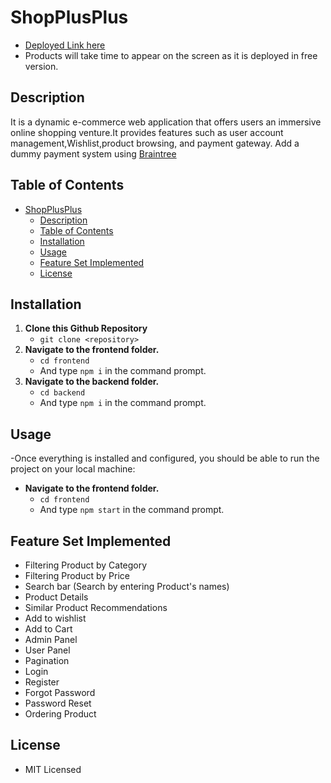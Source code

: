# ShopPlusPlus
 * [Deployed Link here](https://shop-plus.vercel.app/) 
 * Products will take time to appear on the screen as it is deployed in free version.
 
## Description
 It is a dynamic e-commerce web application that offers users an immersive online shopping venture.It provides features such as user account management,Wishlist,product browsing, and payment gateway.
Add a dummy payment system using [Braintree](https://www.braintreepayments.com/)


## Table of Contents

- [ShopPlusPlus](#shopplusplus)
  - [Description](#description)
  - [Table of Contents](#table-of-contents)
  - [Installation](#installation)
  - [Usage](#usage)
  - [Feature Set Implemented](#feature-set-implemented)
  - [License](#license)

## Installation

  1. **Clone this Github Repository**
      * `git clone <repository>`
  1. **Navigate to the frontend folder.**
      * `cd frontend`
      * And type `npm i` in the command prompt.
  3. **Navigate to the backend folder.**
      * `cd backend`
      * And type `npm i` in the command prompt.

## Usage

  -Once everything is installed and configured, you should be able to run the project on your local machine:

   * **Navigate to the frontend folder.**
      * `cd frontend`
      * And type `npm start` in the command prompt.
   


## Feature Set Implemented

* Filtering Product by Category
* Filtering Product by Price
* Search bar (Search by entering Product's names)
* Product Details
* Similar Product Recommendations
* Add to wishlist
* Add to Cart
* Admin Panel
* User Panel
* Pagination
* Login
* Register
* Forgot Password
* Password Reset
* Ordering Product
 
## License

 * MIT Licensed
